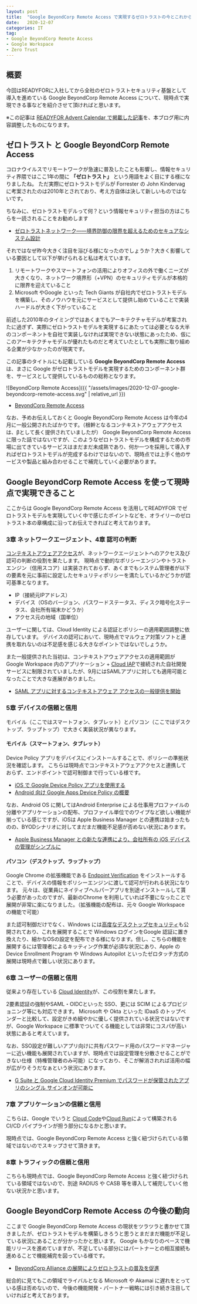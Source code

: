 ```yaml
---
layout: post
title:  "Google BeyondCorp Remote Access で実現するゼロトラストの今とこれから"
date:   2020-12-07
categories: IT
tag: 
- Google BeyondCorp Remote Access
- Google Workspace
- Zero Trust
---
```


## 概要
今回はREADYFORに入社してから全社のゼロトラストセキュリティ基盤として導入を進めている Google BeyondCorp Remote Access について、現時点で実現できる事などを紹介させて頂ければと思います。

※この記事は [READYFOR Advent Calendar で掲載した記事](https://tech.readyfor.jp/entry/2020/12/07/105621)を、本ブログ用に内容調整したものになります。

## ゼロトラスト と Google BeyondCorp Remote Access
コロナウイルスでリモートワークが急速に普及したことも影響し、情報セキュリティ界隈ではここ1年の間に **「ゼロトラスト」** という用語をよく目にする様になりましたね。
ただ実際にゼロトラストモデルが Forrester の John Kindervag に考案されたのは2010年とされており、考え方自体は決して新しいものではないです。

ちなみに、ゼロトラストモデルって何？という情報セキュリティ担当の方はこちらを一読されることをお勧めします

- [ゼロトラストネットワーク――境界防御の限界を超えるためのセキュアなシステム設計](https://www.oreilly.co.jp/books/9784873118888/)

それではなぜ昨今大きく注目を浴びる様になったのでしょうか？大きく影響している要因として以下が挙げられると私は考えています。

1. リモートワークやスマートフォンの活用によりオフィスの外で働くニーズが大きくなり、ネットワーク境界形（+VPN）のセキュリティモデルが本格的に限界を迎えていること
2. Microsoft やGoogle といった Tech Giants が自社内でゼロトラストモデルを構築し、そのノウハウを元にサービスとして提供し始めていることで実装ハードルが大きく下がっていること

前述した2010年のタイミングではあくまでもアーキテクチャモデルが考案されたに過ぎず、実際にゼロトラストモデルを実現するにあたっては必要となる大半のコンポーネントを自社で実装しなければ実現できない状態にあったため、仮にこのアーキテクチャモデルが優れたものだと考えていたとしても実際に取り組める企業が少なかったのが現実です。

この記事のタイトルにも記載している **Google BeyondCorp Remote Access** は、まさに Google がゼロトラストモデルを実現するためのコンポーネント群を、サービスとして提供しているものの総称となります。

![BeyondCorp Remote Access]({{ "/assets/images/2020-12-07-google-beyondcorp-remote-access.svg" | relative_url }})

- [BeyondCorp Remote Access](https://cloud.google.com/beyondcorp-enterprise)

なお、予めお伝えしておくと Google BeyondCorp Remote Access は今年の4月に一般公開されたばかりです。（根幹となるコンテキストアウェアアクセスは、βとして長く提供されていましたが）
Google BeyondCorp Remote Access に限った話ではないですが、このようなゼロトラストモデルを構成するための市場に出てきているサービスはまだまだ未成熟であり、何か一つを採用して導入すればゼロトラストモデルが完成するわけではないので、現時点では上手く他のサービスや製品と組み合わせることで補完していく必要があります。

## Google BeyondCorp Remote Access を使って現時点で実現できること
ここからは Google BeyondCorp Remote Access を活用してREADYFOR でゼロトラストモデルを実現していく中で感じたポイントなどを、オライリーのゼロトラスト本の章構成に沿ってお伝えできればと考えております。

### 3章 ネットワークエージェント、4章 認可の判断
[コンテキストアウェアアクセス](https://support.google.com/a/answer/9275380?hl=ja)が、ネットワークエージェントへのアクセス及び認可の判断の役割を果たします。
現時点で動的なポリシーエンジンやトラストエンジン（信用スコア）は実装されておらず、あくまでもシステム管理者が以下の要素を元に事前に設定したセキュリティポリシーを満たしているかどうかが認可基準となります。

- IP（接続元IPアドレス）
- デバイス（OSのバージョン、パスワードステータス、ディスク暗号化ステータス、会社所有端末かどうか）
- アクセス元の地域（国単位）

ユーザーに関しては、Cloud Identity による認証とポリシーの適用範囲調整に依存しています。
デバイスの認可において、現時点でマルウェア対策ソフトと連携を取れないのは不足感を感じる大きなポイントではないでしょうか。

また一般提供された当初は、コンテキストアウェアアクセスの適用範囲がGoogle Workspace 内のアプリケーション + [Cloud IAP](https://cloud.google.com/iap)で接続された自社開発サービスに制限されていましたが、9月にはSAMLアプリに対しても適用可能となったことで大きな進展がありました。

- [SAML アプリに対するコンテキストアウェア アクセスの一般提供を開始](https://gsuiteupdates-ja.googleblog.com/2020/09/saml.html)

### 5章 デバイスの信頼と信用
モバイル（ここではスマートフォン、タブレット）とパソコン（ここではデスクトップ、ラップトップ）で大きく実装状況が異なります。

#### モバイル（スマートフォン、タブレット）
Device Policy アプリをデバイスにインストールすることで、ポリシーの準拠状況を確認します。
こちらは現時点でコンテキストアウェアアクセスと連携しておらず、エンドポイントで認可制御まで行っている様です。

- [iOS で Google Device Policy アプリを使用する](https://support.google.com/a/users/answer/3521320?hl=ja)
- [Android 向け Google Apps Device Policy の概要](https://support.google.com/a/users/answer/190930?hl=ja)

なお、Android OS に関してはAndroid Enterprise による仕事用プロファイルの分離やアプリケーションの配布、プロファイル単位でのワイプなど欲しい機能が揃っている感じですが、iOSは Apple Business Manager との連携は始まったものの、BYODシナリオに対してまだまだ機能不足感が否めない状況にあります。

- [Apple Business Manager との新たな連携により、会社所有の iOS デバイスの管理がシンプルに](https://gsuiteupdates-ja.googleblog.com/2020/07/apple-business-manager-ios.html)

#### パソコン（デスクトップ、ラップトップ）
Google Chrome の拡張機能である [Endpoint Verification](https://support.google.com/a/users/answer/9018161?hl=ja) をインストールすることで、デバイスの情報をポリシーエンジンに渡して認可が行われる状況になります。
元々は、従業員にネイティブヘルパーアプリを別途インストールして貰う必要があったのですが、最新のChrome を利用していれば不要になったことで展開が非常に楽になりました。（拡張機能の配布は、元々 Google Workspace の機能で可能）

また認可制御だけでなく、Windows には[高度なデスクトップセキュリティ](https://support.google.com/a/answer/9541083?hl=ja:title)も公開されており、これを展開することで Windows ログインをGoogle 認証に置き換えたり、細かなOSの設定を配布できる様になります。但し、こちらの機能を展開するには管理者によるキッティング作業が必須な状況にあり、Apple の Device Enrollment Program や Windows Autopilot といったゼロタッチ方式の展開は現時点で難しい状況にあります。

### 6章 ユーザーの信頼と信用
従来より存在している [Cloud Identity](https://support.google.com/cloudidentity/answer/7319251?hl=ja)が、この役割を果たします。

2要素認証の強制やSAML・OIDCといった SSO、更には SCIM によるプロビジョニング等にも対応できます。
Microsoft や Okta といった IDaaS のトップベンダーと比較して、設定がきめ細やかに優しく提供されている状況ではないですが、Google Workspace に標準でついてくる機能としては非常にコスパが高い状態にあると考えています。

なお、SSO設定が難しいアプリ向けに共有パスワード用のパスワードマネージャーに近い機能も展開されていますが、現時点では設定管理を分散させることができない仕様（特権管理者のみ可能）になっており、そこが解消されれば活用の幅が広がりそうだなぁという状況にあります。

- [G Suite と Google Cloud Identity Premium でパスワードが保管されたアプリのシングル サインオンが可能に](https://gsuiteupdates-ja.googleblog.com/2019/11/g-suite-google-cloud-identity-premium.html)

### 7章 アプリケーションの信頼と信用
こちらは、Google でいうと [Cloud Code](https://cloud.google.com/code)や[Cloud Run](https://cloud.google.com/run)によって構築されるCI/CD パイプラインが担う部分になるかと思います。

現時点では、Google BeyondCorp Remote Access と強く紐づけられている領域ではないのでスキップさせて頂きます。

### 8章 トラフィックの信頼と信用
こちらも現時点では、Google BeyondCorp Remote Access と強く紐づけられている領域ではないので、別途 RADIUS や CASB 等を導入して補完していく他ない状況かと思います。

## Google BeyondCorp Remote Access の今後の動向
ここまで Google BeyondCorp Remote Access の現状をツラツラと書かせて頂きましたが、ゼロトラストモデルを構築しきろうと思うとまだまだ機能が不足している状況にあることが分かったかと思います。
Google もかなりのペースで機能リリースを進めていますが、不足している部分にはパートナーとの相互接続も進めることで機能補完を図っている様です。

- [BeyondCorp Alliance の展開によりゼロトラストの普及を促進](https://cloud.google.com/blog/ja/products/identity-security/google-cloud-announces-new-partners-in-its-beyondcorp-alliance)

総合的に見てもこの領域でライバルとなる Microsoft や Akamai に遅れをとっている感は否めないので、今後の機能開発・パートナー戦略には引き続き注目していければと考えております。